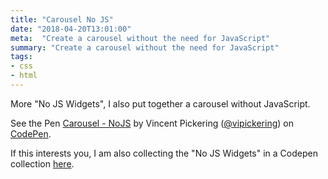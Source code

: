 ```yaml
---
title: "Carousel No JS"
date: "2018-04-20T13:01:00"
meta:  "Create a carousel without the need for JavaScript"
summary: "Create a carousel without the need for JavaScript"
tags:
- css
- html
---
```


More "No JS Widgets", I also put together a carousel without JavaScript.

<p data-height="300" data-theme-id="19182" data-slug-hash="ELxwjw" data-default-tab="css,result" data-user="vipickering" data-embed-version="2" data-pen-title="Carousel - NoJS" class="codepen">See the Pen <a href="https://codepen.io/vipickering/pen/ELxwjw/">Carousel - NoJS</a> by Vincent Pickering (<a href="https://codepen.io/vipickering">@vipickering</a>) on <a href="https://codepen.io">CodePen</a>.</p>
<script async src="https://static.codepen.io/assets/embed/ei.js"></script>

If this interests you, I am also collecting the "No JS  Widgets" in a Codepen collection [here](https://codepen.io/collection/XqzmMm/).
